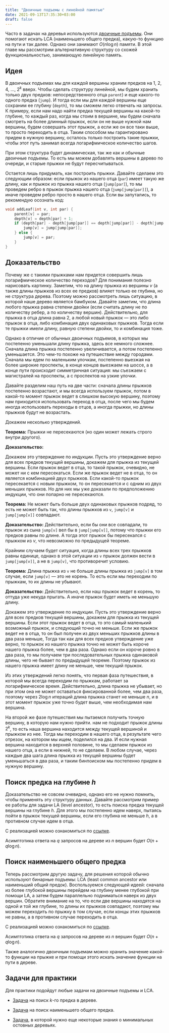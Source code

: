 ```yaml
---
title: "Двоичные подъемы с линейной памятью"
date: 2021-09-13T17:35:30+03:00
draft: false
---
```


Часто в задачах на деревья используются [двоичные подъемы](https://e-maxx.ru/algo/lca_simpler). Они помогают искать LCA (наименьшего общего предка), какую-то функцию на пути и так далее. Однако они занимают $O(n \log n)$ памяти. В этой главе мы рассмотрим альтернативную структуру со схожей функциональностью, занимающую линейную память.

## Идея

В двоичных подъемах мы для каждой вершины храним предков на $1$, $2$, $4$, $\ldots$, $2^k$ вверх. Чтобы сделать структуру линейной, мы будем хранить только двух предков: непосредственного отца `parent`) и еще какого-то одного предка (`jump`). И тогда если мы для каждой вершины еще сохраним ее глубину (`depth`), то мы сможем легко отвечать на запросы. К примеру, если нам надо найти предка текущей вершины на какой-то глубине, то каждый раз, когда мы стоим в вершине, мы будем сначала смотреть на более длинный прыжок, если он не выше нужной нам вершины, будем совершать этот прыжок, а если же он все таки выше, то просто переходить в отца. Таким способом мы гарантировано придем в нужную вершину, осталось только построить такие прыжки, чтобы этот путь занимал всегда логарифмическое количество шагов.

При этом структура будет динамическая, так же как и обычные двоичные подъемы. То есть мы можем добавлять вершины в дерево по очереди, и старые прыжки не будут пересчитываться.

Остается лишь придумать, как построить прыжки. Давайте сделаем это следующим образом: если прыжок из нашего отца (`par`) имеет такую же длину, как и прыжок из прыжка нашего отца (`jump[par]`), то мы проведем ребро в прыжок прыжка нашего отца (`jump[jump[par]]`), а иначе проведем ребро просто в нашего отца. Если вы запутались, то рекомендую осознать код:

```cpp
void addLeaf(int v, int par) {
    parent[v] = par;
    depth[v] = depth[par] + 1;
    if (depth[par] - depth[jump[par]] == depth[jump[par]] - depth[jump[jump[par]]]) {
        jump[v] = jump[jump[par]];
    } else {
        jump[v] = par;
    }
}
```

## Доказательство

Почему же с такими прыжками нам придется совершить лишь логарифмическое количество переходов? Для понимания полезно нарисовать картинку. Заметим, что на длину прыжка из вершины $v$ (а также длины прыжков из всех ее предков) влияет только ее глубина, но не структура дерева. Поэтому можно рассмотреть лишь ситуацию, в которой наше дерево является бамбуком. Давайте заметим, что длина любого прыжка равна степени двойки (если считать длину не по количеству ребер, а по количеству вершин). Действительно, для прыжка в отца длина равна $2$, а любой новый прыжок — это либо прыжок в отца, либо комбинация двух одинаковых прыжков. Тогда если те прыжки имели длину, равную степени двойки, то и комбинация тоже.

Однако в отличие от обычных двоичных подъемов, в которых мы постепенно уменьшали длину прыжка, здесь все немного сложнее. Сначала длина прыжка постепенно увеличивается, а потом постепенно уменьшается. Это чем-то похоже на путешествие между городами. Сначала мы едем по маленьким улочкам, постепенно выезжая на более широкие проспекты, в конце концов выезжаем на шоссе, а в конце пути происходит симметричная ситуация: мы съезжаем с магистралей на проспекты, а с проспектов на узкие улочки.

Давайте разделим наш путь на две части: сначала длины прыжков постепенно возрастают, и мы всегда используем прыжок, потом в какой-то момент прыжок ведет в слишком высокую вершину, поэтому нам приходится использовать переход в отца, после чего мы будем иногда использовать переходы в отцов, а иногда прыжки, но длины прыжков будут не возрастать.

Докажем несколько утверждений.

**Теорема:** Прыжки не пересекаются (но один может лежать строго внутри другого).

**Доказательство:**

Докажем это утверждение по индукции. Пусть это утверждение верно для всех предков текущей вершины, докажем для прыжка из текущей вершины.
Если прыжок ведет в отца, то такой прыжок, очевидно, не может ни с кем пересекаться. Если же прыжок ведет не в отца, то он является комбинацией двух прыжков. Если какой-то прыжок пересекается с новым прыжком, то он пересекается и с одним из двух меньших прыжков. Но для них мы уже доказали по предположению индукции, что они попарно не пересекаются.

**Теорема:** Не может быть больше двух одинаковых прыжков подряд, то есть не может быть так, что длины прыжков из `v`, `jump[v]` и `jump[jump[v]]` совпадают.

**Доказательство:**
Действительно, если бы они все совпадали, то прыжок из сына `jump[v]` вел бы в `jump[jump[v]]`, потому что прыжки его предков равны по длине. А тогда этот прыжок бы пересекался с прыжком из $v$, что невозможно по предыдущей теореме.

Крайним случаем будет ситуация, когда длины всех трех прыжков равны единице, однако в этой ситуации из `v` прыжок должен вести в `jump[jump[v]]`, а не в `jump[v]`, что противоречит условию.


**Теорема:** Длина прыжка из `v` не больше длины прыжка из `jump[v]` в том случае, если `jump[v]` — это не корень. То есть если мы переходим по прыжкам, то их длины не убывают.

**Доказательство:**
Действительно, если наш прыжок ведет в корень, то оттуда уже некуда прыгать. А иначе прыжок будет иметь не меньшую длину.

Докажем это утверждение по индукции. Пусть это утверждение верно для всех предков текущей вершины, докажем для прыжка из текущей вершины.
Если этот прыжок ведет в отца, то это самый маленький возможный прыжок, и следующий точно не меньше.
Если же прыжок ведет не в отца, то он был получен из двух меньших прыжков длины в два раза меньше, Тогда так как для всех предков утверждение уже верно, то прыжок из нашего прыжка точно не может быть короче нашего прыжка более, чем в два раза. Однако если он короче ровно в два раза, то мы получаем три последовательных прыжка одинаковой длины, чего не бывает по предыдущей теореме. Поэтому прыжок из нашего прыжка имеет длину не меньше, чем текущий прыжок.

Из этих утверждений легко понять, что первая фаза путешествия, в которой мы всегда переходим по прыжкам, работает за логарифмическое время. Действительно, длина прыжка не убывает, но при этом она не может оставаться фиксированной более, чем два раза, поэтому через $2 \log n$ итераций длина прыжка станет не меньше $n$, и в этот момент прыжок уже точно будет выше, чем необходимая нам вершина.

На второй же фазе путешествия мы пытаемся получить точную вершину, в которую нам нужно прийти. нам не подходит прыжок длины $2^k$, то есть наша вершина находится между текущей вершиной и прыжком из нее. Тогда мы переходим в нашего отца, в результате чего отрезок, на котором мы ищем, поделился на два. И если нужная вершина находится в верхней половине, то мы сделаем прыжок из нашего отца, а если в нижней, то не сделаем. В любом случае, через каждые два шага длина прыжка из текущей вершины будет уменьшаться в два раза, и таким бинпоиском мы постепенно придем в нужную вершину.

## Поиск предка на глубине $h$

Доказательство не совсем очевидно, однако его не нужно помнить, чтобы применять эту структуру данных. Давайте рассмотрим пример ее работы для задачи LA (level ancestor), то есть поиска предка текущей вершины на глубине $h$. Для этого мы постепенно идем наверх, пытаясь пойти в прыжок текущей вершины, если его глубина не меньше $h$, а в противном случае идем в отца.

С реализацией можно ознакомиться по [ссылке](https://pastebin.com/tyrL8gMQ).

Асимптотика ответа на $q$ запросов на дереве из $n$ вершин будет $O(n + q \log n)$.

## Поиск наименьшего общего предка

Теперь рассмотрим другую задачу, для решения которой обычно используют бинарные подъемы: LCA (least common ancestor или наименьший общий предок). Воспользуемся следующей идеей: сначала из более глубокой вершины перейдем на глубину менее глубокой при помощи LA, а затем будем параллельно подниматься наверх из двух вершин. Обратите внимание на то, что если две вершины находятся на одной и той же глубине, то длины их прыжков совпадают, поэтому мы можем переходить по прыжку в том случае, если концы этих прыжков не равны, а в противном случае переходить в отца.

С реализацией можно ознакомиться по [ссылке](https://pastebin.com/shHVMMBQ).

Асимптотика ответа на $q$ запросов на дереве из $n$ вершин будет $O(n + q \log n)$.

Также аналогично двоичным подъемам можно хранить значение какой-то функции на прыжке и при помощи этого искать значение функции на пути в дереве.

## Задачи для практики

Для практики подойдут любые задачи на двоичные подъемы и LCA.

- [Задача](https://www.hackerrank.com/challenges/kth-ancestor/problem) на поиск $k$-го предка в дереве.

- [Задача](https://www.spoj.com/problems/LCA/) на поиск наименьшего общего предка.

- [Задача](https://codeforces.com/contest/609/problem/E), в которой нужно еще некоторые знания о минимальных остовных деревьях.

